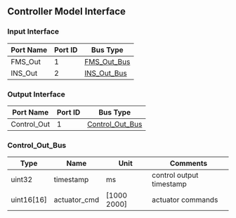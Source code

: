 ## Controller Model Interface

### Input Interface

| Port Name | Port ID | Bus Type    |
| --------- | ------- | ----------- |
| FMS_Out   | 1       | [FMS_Out_Bus](mbd/interface/fms_interface.md#FMS_Out_Bus) |
| INS_Out   | 2       | [INS_Out_Bus](mbd/interface/ins_interface.md#INS_Out_Bus) |

### Output Interface

| Port Name   | Port ID | Bus Type        |
| ----------- | ------- | --------------- |
| Control_Out | 1       | [Control_Out_Bus](#Control_Out_Bus) |

### Control_Out_Bus

Type   | Name             | Unit        | Comments
-----  | --------------   | ----------  | ----------------
uint32 | timestamp        | ms          | control output timestamp
uint16[16] | actuator_cmd          | [1000 2000] | actuator commands
